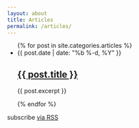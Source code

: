 ```yaml
---
layout: about
title: Articles
permalink: /articles/
---
```


  <ul class="post-list">
  {% for post in site.categories.articles %}
      <li>
      <span class="post-meta">{{ post.date | date: "%b %-d, %Y" }}</span>
      <h2><a href="{{ post.url | prepend: site.baseurl }}">{{ post.title }}</a></h2>
      <p>{{ post.excerpt }}</p>
      </li>
  {% endfor %}
  </ul>

  <p class="rss-subscribe">subscribe <a href="{{ "/feed.xml" | prepend: site.baseurl }}">via RSS</a></p>
